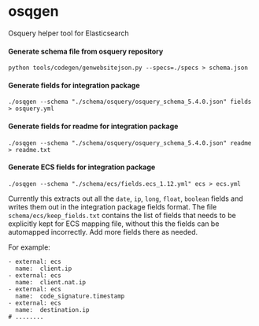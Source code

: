 # osqgen
Osquery helper tool for Elasticsearch 

#### Generate schema file from osquery repository

```
python tools/codegen/genwebsitejson.py --specs=./specs > schema.json
```

#### Generate fields for integration package

```
./osqgen --schema "./schema/osquery/osquery_schema_5.4.0.json" fields > osquery.yml
```

#### Generate fields for readme for integration package

```
./osqgen --schema "./schema/osquery/osquery_schema_5.4.0.json" readme > readme.txt
```

#### Generate ECS fields for integration package

```
./osqgen --schema "./schema/ecs/fields.ecs_1.12.yml" ecs > ecs.yml
```

Currently this extracts out all the ```date```, ```ip```, ```long```, ```float```, ```boolean``` fields and writes them out in the integration package fields format.
The file ```schema/ecs/keep_fields.txt``` contains the list of fields that needs to be explicitly kept for ECS mapping file, without this the fields can be automapped incorrectly.
Add more fields there as needed.

For example:
```
- external: ecs
  name:  client.ip
- external: ecs
  name:  client.nat.ip
- external: ecs
  name:  code_signature.timestamp
- external: ecs
  name:  destination.ip
# ........
```

